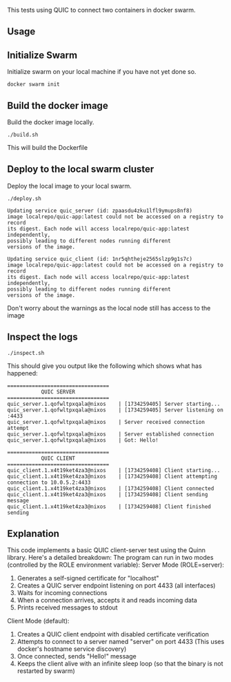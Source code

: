 This tests using QUIC to connect two containers in docker swarm. 

## Usage 

## Initialize Swarm

Initialize swarm on your local machine if you have not yet done so.

```
docker swarm init
```

## Build the docker image

Build the docker image locally.

```
./build.sh
```

This will build the Dockerfile

## Deploy to the local swarm cluster

Deploy the local image to your local swarm.

```
./deploy.sh

Updating service quic_server (id: zpaasdu4zku1lfl9ymups8nf8)
image localrepo/quic-app:latest could not be accessed on a registry to record
its digest. Each node will access localrepo/quic-app:latest independently,
possibly leading to different nodes running different
versions of the image.

Updating service quic_client (id: 1nr5qhtheje2565slzp9g1s7c)
image localrepo/quic-app:latest could not be accessed on a registry to record
its digest. Each node will access localrepo/quic-app:latest independently,
possibly leading to different nodes running different
versions of the image.
```

Don't worry about the warnings as the local node still has access to the image

## Inspect the logs

```
./inspect.sh
```

This should give you output like the following which shows what has happened:

```
=================================
           QUIC SERVER
=================================
quic_server.1.qofwltpxqala@nixos    | [1734259405] Server starting...
quic_server.1.qofwltpxqala@nixos    | [1734259405] Server listening on :4433
quic_server.1.qofwltpxqala@nixos    | Server received connection attempt
quic_server.1.qofwltpxqala@nixos    | Server established connection
quic_server.1.qofwltpxqala@nixos    | Got: Hello!

=================================
           QUIC CLIENT
=================================
quic_client.1.x4t19ket4za3@nixos    | [1734259408] Client starting...
quic_client.1.x4t19ket4za3@nixos    | [1734259408] Client attempting connection to 10.0.5.2:4433
quic_client.1.x4t19ket4za3@nixos    | [1734259408] Client connected
quic_client.1.x4t19ket4za3@nixos    | [1734259408] Client sending message
quic_client.1.x4t19ket4za3@nixos    | [1734259408] Client finished sending
```

## Explanation

This code implements a basic QUIC client-server test using the Quinn library. Here's a detailed breakdown:
The program can run in two modes (controlled by the ROLE environment variable):
Server Mode (ROLE=server):

1. Generates a self-signed certificate for "localhost"
1. Creates a QUIC server endpoint listening on port 4433 (all interfaces)
1. Waits for incoming connections
1. When a connection arrives, accepts it and reads incoming data
1. Prints received messages to stdout

Client Mode (default):

1. Creates a QUIC client endpoint with disabled certificate verification
1. Attempts to connect to a server named "server" on port 4433 (This uses docker's hostname service discovery)
1. Once connected, sends "Hello!" message
1. Keeps the client alive with an infinite sleep loop (so that the binary is not restarted by swarm)
